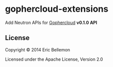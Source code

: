 gophercloud-extensions
======================

Add Neutron APIs for [Gophercloud](https://github.com/rackspace/gophercloud) **v0.1.0 API**

## License

Copyright © 2014 Eric Bellemon

Licensed under the Apache License, Version 2.0
